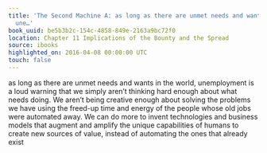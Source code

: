```yaml
---
title: 'The Second Machine A: as long as there are unmet needs and wants in the world,
  une…'
book_uuid: be5b3b2c-154c-4858-849e-2163a9bc72f0
location: Chapter 11 Implications of the Bounty and the Spread
source: ibooks
highlighted_on: 2016-04-08 00:00:00 UTC
touch: false
---
```


as long as there are unmet needs and wants in the world, unemployment is a loud warning that we simply aren’t thinking hard enough about what needs doing. We aren’t being creative enough about solving the problems we have using the freed-up time and energy of the people whose old jobs were automated away. We can do more to invent technologies and business models that augment and amplify the unique capabilities of humans to create new sources of value, instead of automating the ones that already exist